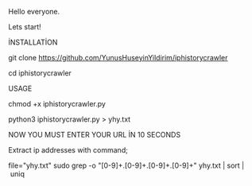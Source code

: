 Hello everyone.

Lets start!

İNSTALLATİON

git clone https://github.com/YunusHuseyinYildirim/iphistorycrawler

cd iphistorycrawler

USAGE

chmod +x iphistorycrawler.py

python3 iphistorycrawler.py > yhy.txt

NOW YOU MUST ENTER YOUR URL İN 10 SECONDS

Extract ip addresses with command;

file="yhy.txt"
sudo grep -o "[0-9]\+\.[0-9]\+\.[0-9]\+\.[0-9]\+" yhy.txt | sort | uniq
